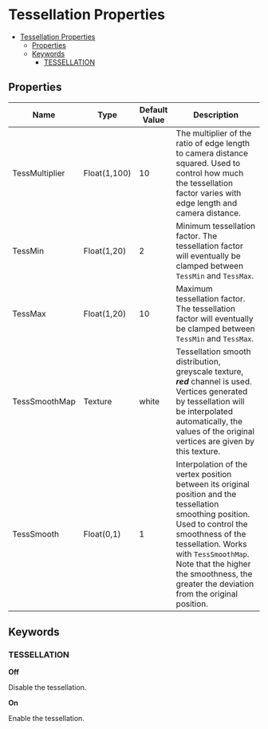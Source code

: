 # Tessellation Properties

- [Tessellation Properties](#tessellation-properties)
  - [Properties](#properties)
  - [Keywords](#keywords)
    - [TESSELLATION](#tessellation)

## Properties

| Name           | Type         | Default Value | Description                                                                                                                                                                                                                                                                            |
| -------------- | ------------ | ------------- | -------------------------------------------------------------------------------------------------------------------------------------------------------------------------------------------------------------------------------------------------------------------------------------- |
| TessMultiplier | Float(1,100) | 10            | The multiplier of the ratio of edge length to camera distance squared. Used to control how much the tessellation factor varies with edge length and camera distance.                                                                                                                   |
| TessMin        | Float(1,20)  | 2             | Minimum tessellation factor. The tessellation factor will eventually be clamped between `TessMin` and `TessMax`.                                                                                                                                                                       |
| TessMax        | Float(1,20)  | 10            | Maximum tessellation factor. The tessellation factor will eventually be clamped between `TessMin` and `TessMax`.                                                                                                                                                                       |
| TessSmoothMap  | Texture      | white         | Tessellation smooth distribution, greyscale texture, ***red*** channel is used. Vertices generated by tessellation will be interpolated automatically, the values of the original vertices are given by this texture.                                                                  |
| TessSmooth     | Float(0,1)   | 1             | Interpolation of the vertex position between its original position and the tessellation smoothing position. Used to control the smoothness of the tessellation. Works with `TessSmoothMap`. Note that the higher the smoothness, the greater the deviation from the original position. |

## Keywords

### TESSELLATION
**Off**

Disable the tessellation.

**On**

Enable the tessellation.